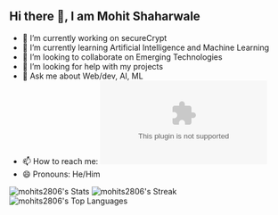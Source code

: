 ## Hi there 👋, I am Mohit Shaharwale
- 🔭 I’m currently working on secureCrypt
- 🌱 I’m currently learning Artificial Intelligence and Machine Learning
- 👯 I’m looking to collaborate on Emerging Technologies
- 🤔 I’m looking for help with my projects
- 💬 Ask me about Web/dev, AI, ML
- 📫 How to reach me: ![Mail me](mailto:mohitshaharwale01@gmail.com)
- 😄 Pronouns: He/Him

![mohits2806's Stats](https://github-readme-stats.vercel.app/api?username=mohits2806&theme=vision-friendly-dark&show_icons=true&hide_border=false&count_private=true)
![mohits2806's Streak](https://github-readme-streak-stats.herokuapp.com/?user=mohits2806&theme=vision-friendly-dark&hide_border=false)
![mohits2806's Top Languages](https://github-readme-stats.vercel.app/api/top-langs/?username=mohits2806&theme=vision-friendly-dark&show_icons=true&hide_border=false&layout=compact)
